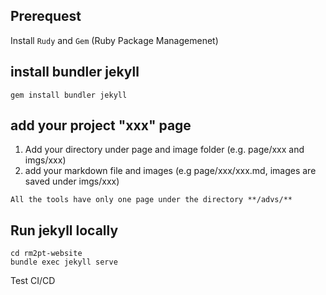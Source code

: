 
## Prerequest 

Install `Rudy` and `Gem` (Ruby Package Managemenet)

## install bundler jekyll 

```
gem install bundler jekyll
```

## add your project "xxx" page

1. Add your directory under page and image folder (e.g. page/xxx and imgs/xxx)
2. add your markdown file and images (e.g page/xxx/xxx.md, images are saved under imgs/xxx)

`All the tools have only one page under the directory **/advs/**`

## Run jekyll locally

```
cd rm2pt-website
bundle exec jekyll serve
```

Test CI/CD
